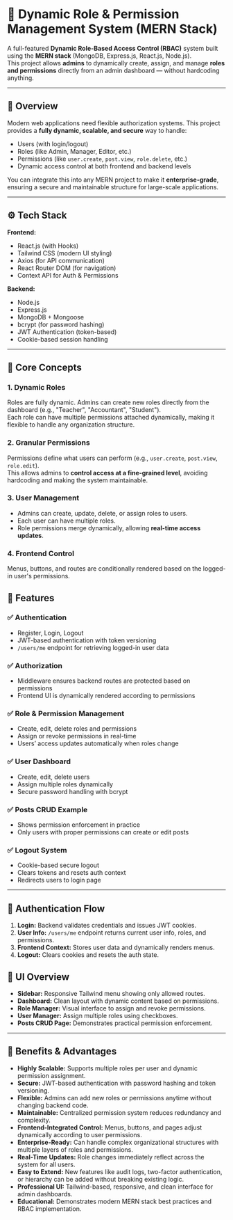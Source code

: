 # 🚀 Dynamic Role & Permission Management System (MERN Stack)

A full-featured **Dynamic Role-Based Access Control (RBAC)** system built using the **MERN stack** (MongoDB, Express.js, React.js, Node.js).  
This project allows **admins** to dynamically create, assign, and manage **roles and permissions** directly from an admin dashboard — without hardcoding anything.

---

## 🧩 Overview

Modern web applications need flexible authorization systems. This project provides a **fully dynamic, scalable, and secure** way to handle:

- Users (with login/logout)  
- Roles (like Admin, Manager, Editor, etc.)  
- Permissions (like `user.create`, `post.view`, `role.delete`, etc.)  
- Dynamic access control at both frontend and backend levels  

You can integrate this into any MERN project to make it **enterprise-grade**, ensuring a secure and maintainable structure for large-scale applications.

---

## ⚙️ Tech Stack

**Frontend:**
- React.js (with Hooks)  
- Tailwind CSS (modern UI styling)  
- Axios (for API communication)  
- React Router DOM (for navigation)  
- Context API for Auth & Permissions  

**Backend:**
- Node.js  
- Express.js  
- MongoDB + Mongoose  
- bcrypt (for password hashing)  
- JWT Authentication (token-based)  
- Cookie-based session handling  

---

## 🧠 Core Concepts

### 1. Dynamic Roles
Roles are fully dynamic. Admins can create new roles directly from the dashboard (e.g., "Teacher", "Accountant", "Student").  
Each role can have multiple permissions attached dynamically, making it flexible to handle any organization structure.

### 2. Granular Permissions
Permissions define what users can perform (e.g., `user.create`, `post.view`, `role.edit`).  
This allows admins to **control access at a fine-grained level**, avoiding hardcoding and making the system maintainable.

### 3. User Management
- Admins can create, update, delete, or assign roles to users.  
- Each user can have multiple roles.  
- Role permissions merge dynamically, allowing **real-time access updates**.

### 4. Frontend Control
Menus, buttons, and routes are conditionally rendered based on the logged-in user's permissions.  

## 🧰 Features

### ✅ Authentication
- Register, Login, Logout  
- JWT-based authentication with token versioning  
- `/users/me` endpoint for retrieving logged-in user data  

### ✅ Authorization
- Middleware ensures backend routes are protected based on permissions  
- Frontend UI is dynamically rendered according to permissions  

### ✅ Role & Permission Management
- Create, edit, delete roles and permissions  
- Assign or revoke permissions in real-time  
- Users’ access updates automatically when roles change  

### ✅ User Dashboard
- Create, edit, delete users  
- Assign multiple roles dynamically  
- Secure password handling with bcrypt  

### ✅ Posts CRUD Example
- Shows permission enforcement in practice  
- Only users with proper permissions can create or edit posts  

### ✅ Logout System
- Cookie-based secure logout  
- Clears tokens and resets auth context  
- Redirects users to login page  

---

## 🔐 Authentication Flow

1. **Login:** Backend validates credentials and issues JWT cookies.  
2. **User Info:** `/users/me` endpoint returns current user info, roles, and permissions.  
3. **Frontend Context:** Stores user data and dynamically renders menus.  
4. **Logout:** Clears cookies and resets the auth state.  
## 🎨 UI Overview

- **Sidebar:** Responsive Tailwind menu showing only allowed routes.  
- **Dashboard:** Clean layout with dynamic content based on permissions.  
- **Role Manager:** Visual interface to assign and revoke permissions.  
- **User Manager:** Assign multiple roles using checkboxes.  
- **Posts CRUD Page:** Demonstrates practical permission enforcement.  

---

## 🌟 Benefits & Advantages

- **Highly Scalable:** Supports multiple roles per user and dynamic permission assignment.  
- **Secure:** JWT-based authentication with password hashing and token versioning.  
- **Flexible:** Admins can add new roles or permissions anytime without changing backend code.  
- **Maintainable:** Centralized permission system reduces redundancy and complexity.  
- **Frontend-Integrated Control:** Menus, buttons, and pages adjust dynamically according to user permissions.  
- **Enterprise-Ready:** Can handle complex organizational structures with multiple layers of roles and permissions.  
- **Real-Time Updates:** Role changes immediately reflect across the system for all users.  
- **Easy to Extend:** New features like audit logs, two-factor authentication, or hierarchy can be added without breaking existing logic.  
- **Professional UI:** Tailwind-based, responsive, and clean interface for admin dashboards.  
- **Educational:** Demonstrates modern MERN stack best practices and RBAC implementation.  

